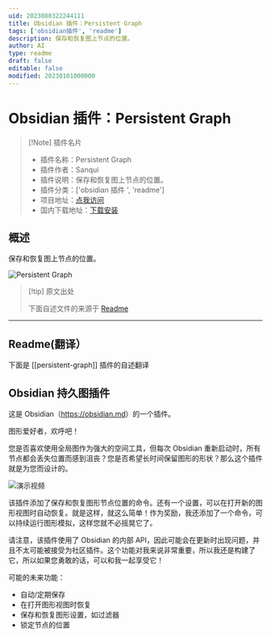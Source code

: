 ```yaml
---
uid: 2023080322244111
title: Obsidian 插件：Persistent Graph
tags: ['obsidian插件', 'readme']
description: 保存和恢复图上节点的位置。
author: AI
type: readme
draft: false
editable: false
modified: 20230101000000
---
```


# Obsidian 插件：Persistent Graph

> [!Note] 插件名片
> - 插件名称：Persistent Graph
> - 插件作者：Sanqui
> - 插件说明：保存和恢复图上节点的位置。
> - 插件分类：['obsidian 插件 ', 'readme']
> - 项目地址：[点我访问](https://github.com/Sanqui/obsidian-persistent-graph)
> - 国内下载地址：[下载安装](https://pkmer.cn/products/plugin/pluginMarket/?persistent-graph)

## 概述

保存和恢复图上节点的位置。

![Persistent Graph](https://cdn.pkmer.cn/covers/persistent-graph_new.gif!pkmer)

> [!tip] 原文出处
>
>下面自述文件的来源于 [Readme](https://ghproxy.net/https://raw.githubusercontent.com/Sanqui/obsidian-persistent-graph/master/README.md)

---

## Readme(翻译）

下面是 [[persistent-graph]] 插件的自述翻译

## Obsidian 持久图插件

这是 Obsidian（<https://obsidian.md>）的一个插件。

图形爱好者，欢呼吧！

您是否喜欢使用全局图作为强大的空间工具，但每次 Obsidian 重新启动时，所有节点都会丢失位置而感到沮丧？您是否希望长时间保留图形的形状？那么这个插件就是为您而设计的。

![演示视频](media/persistent-graph.gif)

该插件添加了保存和恢复图形节点位置的命令。还有一个设置，可以在打开新的图形视图时自动恢复。就是这样，就这么简单！作为奖励，我还添加了一个命令，可以持续运行图形模拟，这样您就不必摇晃它了。

请注意，该插件使用了 Obsidian 的内部 API，因此可能会在更新时出现问题，并且不太可能被接受为社区插件。这个功能对我来说非常重要，所以我还是构建了它，所以如果您勇敢的话，可以和我一起享受它！

可能的未来功能：

- 自动/定期保存
- 在打开图形视图时恢复
- 保存和恢复图形设置，如过滤器
- 锁定节点的位置



